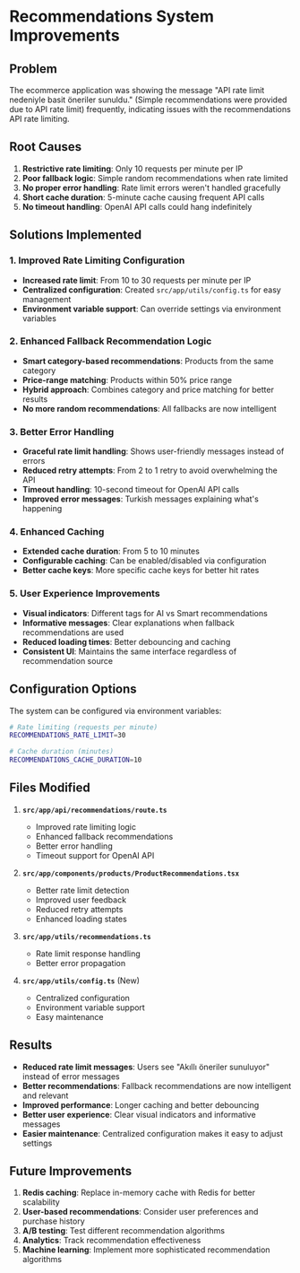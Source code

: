 # Recommendations System Improvements

## Problem
The ecommerce application was showing the message "API rate limit nedeniyle basit öneriler sunuldu." (Simple recommendations were provided due to API rate limit) frequently, indicating issues with the recommendations API rate limiting.

## Root Causes
1. **Restrictive rate limiting**: Only 10 requests per minute per IP
2. **Poor fallback logic**: Simple random recommendations when rate limited
3. **No proper error handling**: Rate limit errors weren't handled gracefully
4. **Short cache duration**: 5-minute cache causing frequent API calls
5. **No timeout handling**: OpenAI API calls could hang indefinitely

## Solutions Implemented

### 1. Improved Rate Limiting Configuration
- **Increased rate limit**: From 10 to 30 requests per minute per IP
- **Centralized configuration**: Created `src/app/utils/config.ts` for easy management
- **Environment variable support**: Can override settings via environment variables

### 2. Enhanced Fallback Recommendation Logic
- **Smart category-based recommendations**: Products from the same category
- **Price-range matching**: Products within 50% price range
- **Hybrid approach**: Combines category and price matching for better results
- **No more random recommendations**: All fallbacks are now intelligent

### 3. Better Error Handling
- **Graceful rate limit handling**: Shows user-friendly messages instead of errors
- **Reduced retry attempts**: From 2 to 1 retry to avoid overwhelming the API
- **Timeout handling**: 10-second timeout for OpenAI API calls
- **Improved error messages**: Turkish messages explaining what's happening

### 4. Enhanced Caching
- **Extended cache duration**: From 5 to 10 minutes
- **Configurable caching**: Can be enabled/disabled via configuration
- **Better cache keys**: More specific cache keys for better hit rates

### 5. User Experience Improvements
- **Visual indicators**: Different tags for AI vs Smart recommendations
- **Informative messages**: Clear explanations when fallback recommendations are used
- **Reduced loading times**: Better debouncing and caching
- **Consistent UI**: Maintains the same interface regardless of recommendation source

## Configuration Options

The system can be configured via environment variables:

```bash
# Rate limiting (requests per minute)
RECOMMENDATIONS_RATE_LIMIT=30

# Cache duration (minutes)
RECOMMENDATIONS_CACHE_DURATION=10
```

## Files Modified

1. **`src/app/api/recommendations/route.ts`**
   - Improved rate limiting logic
   - Enhanced fallback recommendations
   - Better error handling
   - Timeout support for OpenAI API

2. **`src/app/components/products/ProductRecommendations.tsx`**
   - Better rate limit detection
   - Improved user feedback
   - Reduced retry attempts
   - Enhanced loading states

3. **`src/app/utils/recommendations.ts`**
   - Rate limit response handling
   - Better error propagation

4. **`src/app/utils/config.ts`** (New)
   - Centralized configuration
   - Environment variable support
   - Easy maintenance

## Results

- **Reduced rate limit messages**: Users see "Akıllı öneriler sunuluyor" instead of error messages
- **Better recommendations**: Fallback recommendations are now intelligent and relevant
- **Improved performance**: Longer caching and better debouncing
- **Better user experience**: Clear visual indicators and informative messages
- **Easier maintenance**: Centralized configuration makes it easy to adjust settings

## Future Improvements

1. **Redis caching**: Replace in-memory cache with Redis for better scalability
2. **User-based recommendations**: Consider user preferences and purchase history
3. **A/B testing**: Test different recommendation algorithms
4. **Analytics**: Track recommendation effectiveness
5. **Machine learning**: Implement more sophisticated recommendation algorithms

